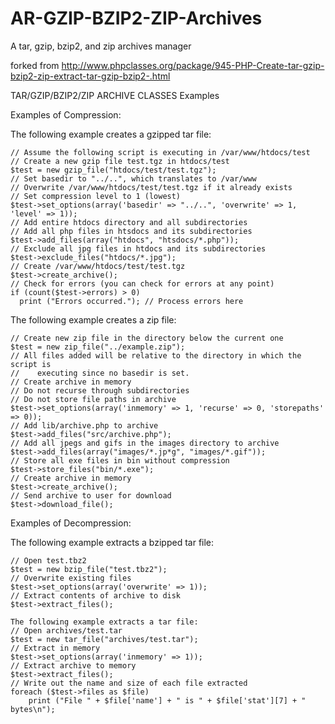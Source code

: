 AR-GZIP-BZIP2-ZIP-Archives
==========================

A tar, gzip, bzip2, and zip archives manager

forked from http://www.phpclasses.org/package/945-PHP-Create-tar-gzip-bzip2-zip-extract-tar-gzip-bzip2-.html

TAR/GZIP/BZIP2/ZIP ARCHIVE CLASSES Examples

Examples of Compression:

The following example creates a gzipped tar file:

    // Assume the following script is executing in /var/www/htdocs/test
    // Create a new gzip file test.tgz in htdocs/test
    $test = new gzip_file("htdocs/test/test.tgz");
    // Set basedir to "../..", which translates to /var/www
    // Overwrite /var/www/htdocs/test/test.tgz if it already exists
    // Set compression level to 1 (lowest)
    $test->set_options(array('basedir' => "../..", 'overwrite' => 1, 'level' => 1));
    // Add entire htdocs directory and all subdirectories
    // Add all php files in htsdocs and its subdirectories
    $test->add_files(array("htdocs", "htsdocs/*.php"));
    // Exclude all jpg files in htdocs and its subdirectories
    $test->exclude_files("htdocs/*.jpg");
    // Create /var/www/htdocs/test/test.tgz
    $test->create_archive();
    // Check for errors (you can check for errors at any point)
    if (count($test->errors) > 0)
      print ("Errors occurred."); // Process errors here


The following example creates a zip file:

    // Create new zip file in the directory below the current one
    $test = new zip_file("../example.zip");
    // All files added will be relative to the directory in which the script is 
    //    executing since no basedir is set.
    // Create archive in memory
    // Do not recurse through subdirectories
    // Do not store file paths in archive
    $test->set_options(array('inmemory' => 1, 'recurse' => 0, 'storepaths' => 0));
    // Add lib/archive.php to archive
    $test->add_files("src/archive.php");
    // Add all jpegs and gifs in the images directory to archive
    $test->add_files(array("images/*.jp*g", "images/*.gif"));
    // Store all exe files in bin without compression
    $test->store_files("bin/*.exe");
    // Create archive in memory
    $test->create_archive();
    // Send archive to user for download
    $test->download_file();



Examples of Decompression:

The following example extracts a bzipped tar file:

    // Open test.tbz2
    $test = new bzip_file("test.tbz2");
    // Overwrite existing files
    $test->set_options(array('overwrite' => 1));
    // Extract contents of archive to disk
    $test->extract_files();
    
    The following example extracts a tar file:
    // Open archives/test.tar
    $test = new tar_file("archives/test.tar");
    // Extract in memory
    $test->set_options(array('inmemory' => 1));
    // Extract archive to memory
    $test->extract_files();
    // Write out the name and size of each file extracted
    foreach ($test->files as $file)
    	print ("File " + $file['name'] + " is " + $file['stat'][7] + " bytes\n");
